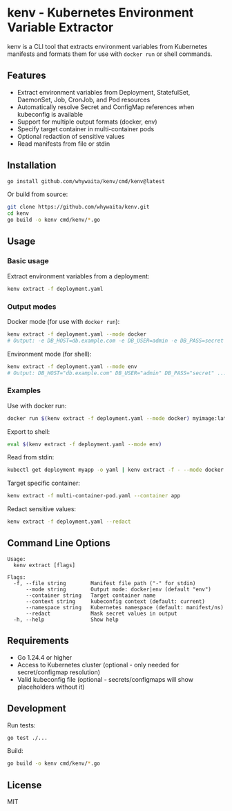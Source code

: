 # kenv - Kubernetes Environment Variable Extractor

kenv is a CLI tool that extracts environment variables from Kubernetes manifests and formats them for use with `docker run` or shell commands.

## Features

- Extract environment variables from Deployment, StatefulSet, DaemonSet, Job, CronJob, and Pod resources
- Automatically resolve Secret and ConfigMap references when kubeconfig is available
- Support for multiple output formats (docker, env)
- Specify target container in multi-container pods
- Optional redaction of sensitive values
- Read manifests from file or stdin

## Installation

```bash
go install github.com/whywaita/kenv/cmd/kenv@latest
```

Or build from source:

```bash
git clone https://github.com/whywaita/kenv.git
cd kenv
go build -o kenv cmd/kenv/*.go
```

## Usage

### Basic usage

Extract environment variables from a deployment:

```bash
kenv extract -f deployment.yaml
```

### Output modes

Docker mode (for use with `docker run`):
```bash
kenv extract -f deployment.yaml --mode docker
# Output: -e DB_HOST=db.example.com -e DB_USER=admin -e DB_PASS=secret ...
```

Environment mode (for shell):
```bash
kenv extract -f deployment.yaml --mode env
# Output: DB_HOST="db.example.com" DB_USER="admin" DB_PASS="secret" ...
```

### Examples

Use with docker run:
```bash
docker run $(kenv extract -f deployment.yaml --mode docker) myimage:latest
```

Export to shell:
```bash
eval $(kenv extract -f deployment.yaml --mode env)
```

Read from stdin:
```bash
kubectl get deployment myapp -o yaml | kenv extract -f - --mode docker
```

Target specific container:
```bash
kenv extract -f multi-container-pod.yaml --container app
```

Redact sensitive values:
```bash
kenv extract -f deployment.yaml --redact
```

## Command Line Options

```
Usage:
  kenv extract [flags]

Flags:
  -f, --file string        Manifest file path ("-" for stdin)
      --mode string        Output mode: docker|env (default "env")
      --container string   Target container name
      --context string     kubeconfig context (default: current)
      --namespace string   Kubernetes namespace (default: manifest/ns)
      --redact             Mask secret values in output
  -h, --help               Show help
```

## Requirements

- Go 1.24.4 or higher
- Access to Kubernetes cluster (optional - only needed for secret/configmap resolution)
- Valid kubeconfig file (optional - secrets/configmaps will show placeholders without it)

## Development

Run tests:
```bash
go test ./...
```

Build:
```bash
go build -o kenv cmd/kenv/*.go
```

## License

MIT
